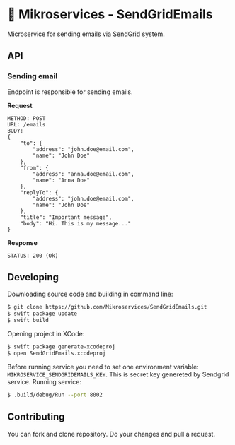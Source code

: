 # :email: Mikroservices - SendGridEmails

Microservice for sending emails via SendGrid system.

## API

### Sending email

Endpoint is responsible for sending emails.

**Request**

```
METHOD: POST
URL: /emails
BODY:
{
    "to": {
        "address": "john.doe@email.com",
        "name": "John Doe"
    },
    "from": {
        "address": "anna.doe@email.com",
        "name": "Anna Doe"
    },
    "replyTo": {
        "address": "john.doe@email.com",
        "name": "John Doe"
    },
    "title": "Important message",
    "body": "Hi. This is my message..."
}
```

**Response**

```
STATUS: 200 (Ok)
```

## Developing

Downloading source code and building in command line:

```bash
$ git clone https://github.com/Mikroservices/SendGridEmails.git
$ swift package update
$ swift build
```
Opening project in XCode:

```bash
$ swift package generate-xcodeproj
$ open SendGridEmails.xcodeproj
```

Before running service you need to set one environment variable: `MIKROSERVICE_SENDGRIDEMAILS_KEY`.
This is secret key genereted by Sendgrid service. Running service:

```bash
$ .build/debug/Run --port 8002
```

## Contributing

You can fork and clone repository. Do your changes and pull a request.

